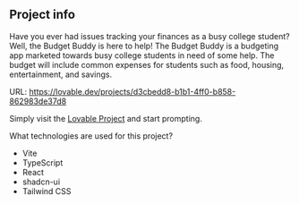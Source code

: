 ## Project info

Have you ever had issues tracking your finances as a busy college student? Well, the Budget Buddy is here to help! The Budget Buddy is a budgeting app marketed towards busy college students in need of some help. The budget will include common expenses for students such as food, housing, entertainment, and savings.

URL: https://lovable.dev/projects/d3cbedd8-b1b1-4ff0-b858-862983de37d8

Simply visit the [Lovable Project](https://lovable.dev/projects/d3cbedd8-b1b1-4ff0-b858-862983de37d8) and start prompting.

What technologies are used for this project?
- Vite
- TypeScript
- React
- shadcn-ui
- Tailwind CSS
